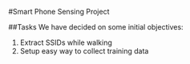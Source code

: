 #Smart Phone Sensing Project

##Tasks
We have decided on some initial objectives:


1. Extract SSIDs while walking
2. Setup easy way to collect training data

